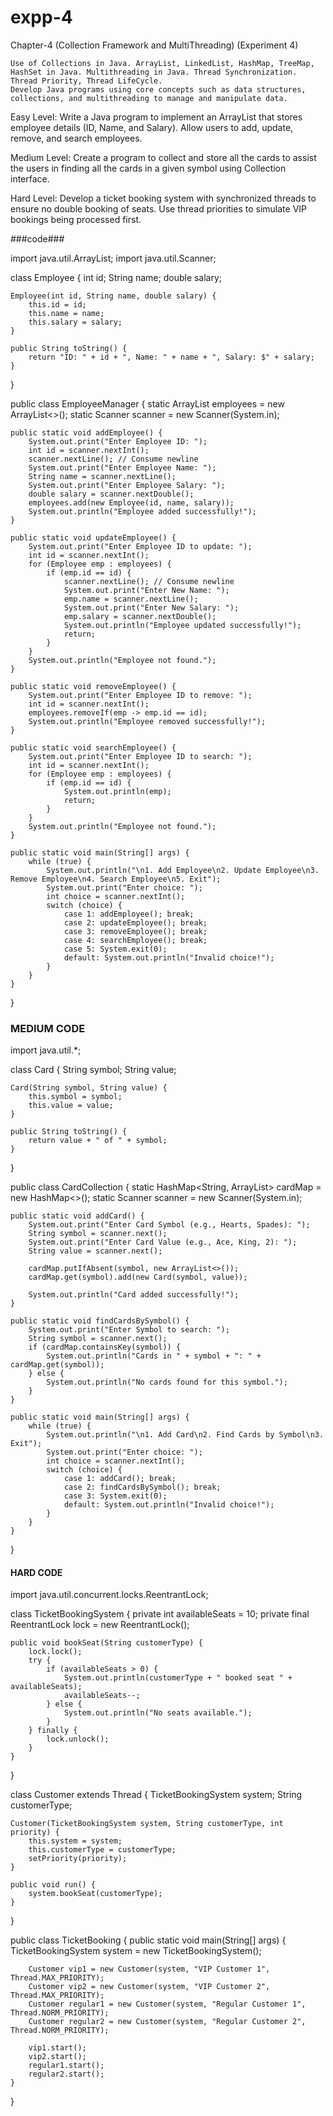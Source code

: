 # expp-4


Chapter-4 (Collection Framework and MultiThreading) (Experiment 4)

	Use of Collections in Java. ArrayList, LinkedList, HashMap, TreeMap, HashSet in Java. Multithreading in Java. Thread Synchronization. Thread Priority, Thread LifeCycle.
	Develop Java programs using core concepts such as data structures, collections, and multithreading to manage and manipulate data.

Easy Level:
Write a Java program to implement an ArrayList that stores employee details (ID, Name, and Salary). Allow users to add, update, remove, and search employees.
		
  
Medium Level:
 Create a program to collect and store all the cards to assist the users in finding all the cards in a given symbol using Collection interface.

Hard Level:
Develop a ticket booking system with synchronized threads to ensure no double booking of seats. Use thread priorities to simulate VIP bookings being processed first.




###code###



import java.util.ArrayList;
import java.util.Scanner;

class Employee {
    int id;
    String name;
    double salary;

    Employee(int id, String name, double salary) {
        this.id = id;
        this.name = name;
        this.salary = salary;
    }

    public String toString() {
        return "ID: " + id + ", Name: " + name + ", Salary: $" + salary;
    }
}

public class EmployeeManager {
    static ArrayList<Employee> employees = new ArrayList<>();
    static Scanner scanner = new Scanner(System.in);

    public static void addEmployee() {
        System.out.print("Enter Employee ID: ");
        int id = scanner.nextInt();
        scanner.nextLine(); // Consume newline
        System.out.print("Enter Employee Name: ");
        String name = scanner.nextLine();
        System.out.print("Enter Employee Salary: ");
        double salary = scanner.nextDouble();
        employees.add(new Employee(id, name, salary));
        System.out.println("Employee added successfully!");
    }

    public static void updateEmployee() {
        System.out.print("Enter Employee ID to update: ");
        int id = scanner.nextInt();
        for (Employee emp : employees) {
            if (emp.id == id) {
                scanner.nextLine(); // Consume newline
                System.out.print("Enter New Name: ");
                emp.name = scanner.nextLine();
                System.out.print("Enter New Salary: ");
                emp.salary = scanner.nextDouble();
                System.out.println("Employee updated successfully!");
                return;
            }
        }
        System.out.println("Employee not found.");
    }

    public static void removeEmployee() {
        System.out.print("Enter Employee ID to remove: ");
        int id = scanner.nextInt();
        employees.removeIf(emp -> emp.id == id);
        System.out.println("Employee removed successfully!");
    }

    public static void searchEmployee() {
        System.out.print("Enter Employee ID to search: ");
        int id = scanner.nextInt();
        for (Employee emp : employees) {
            if (emp.id == id) {
                System.out.println(emp);
                return;
            }
        }
        System.out.println("Employee not found.");
    }

    public static void main(String[] args) {
        while (true) {
            System.out.println("\n1. Add Employee\n2. Update Employee\n3. Remove Employee\n4. Search Employee\n5. Exit");
            System.out.print("Enter choice: ");
            int choice = scanner.nextInt();
            switch (choice) {
                case 1: addEmployee(); break;
                case 2: updateEmployee(); break;
                case 3: removeEmployee(); break;
                case 4: searchEmployee(); break;
                case 5: System.exit(0);
                default: System.out.println("Invalid choice!");
            }
        }
    }
}



### MEDIUM CODE #####

import java.util.*;

class Card {
    String symbol;
    String value;

    Card(String symbol, String value) {
        this.symbol = symbol;
        this.value = value;
    }

    public String toString() {
        return value + " of " + symbol;
    }
}

public class CardCollection {
    static HashMap<String, ArrayList<Card>> cardMap = new HashMap<>();
    static Scanner scanner = new Scanner(System.in);

    public static void addCard() {
        System.out.print("Enter Card Symbol (e.g., Hearts, Spades): ");
        String symbol = scanner.next();
        System.out.print("Enter Card Value (e.g., Ace, King, 2): ");
        String value = scanner.next();

        cardMap.putIfAbsent(symbol, new ArrayList<>());
        cardMap.get(symbol).add(new Card(symbol, value));

        System.out.println("Card added successfully!");
    }

    public static void findCardsBySymbol() {
        System.out.print("Enter Symbol to search: ");
        String symbol = scanner.next();
        if (cardMap.containsKey(symbol)) {
            System.out.println("Cards in " + symbol + ": " + cardMap.get(symbol));
        } else {
            System.out.println("No cards found for this symbol.");
        }
    }

    public static void main(String[] args) {
        while (true) {
            System.out.println("\n1. Add Card\n2. Find Cards by Symbol\n3. Exit");
            System.out.print("Enter choice: ");
            int choice = scanner.nextInt();
            switch (choice) {
                case 1: addCard(); break;
                case 2: findCardsBySymbol(); break;
                case 3: System.exit(0);
                default: System.out.println("Invalid choice!");
            }
        }
    }
}






#### HARD CODE #####



import java.util.concurrent.locks.ReentrantLock;

class TicketBookingSystem {
    private int availableSeats = 10;
    private final ReentrantLock lock = new ReentrantLock();

    public void bookSeat(String customerType) {
        lock.lock();
        try {
            if (availableSeats > 0) {
                System.out.println(customerType + " booked seat " + availableSeats);
                availableSeats--;
            } else {
                System.out.println("No seats available.");
            }
        } finally {
            lock.unlock();
        }
    }
}

class Customer extends Thread {
    TicketBookingSystem system;
    String customerType;

    Customer(TicketBookingSystem system, String customerType, int priority) {
        this.system = system;
        this.customerType = customerType;
        setPriority(priority);
    }

    public void run() {
        system.bookSeat(customerType);
    }
}

public class TicketBooking {
    public static void main(String[] args) {
        TicketBookingSystem system = new TicketBookingSystem();

        Customer vip1 = new Customer(system, "VIP Customer 1", Thread.MAX_PRIORITY);
        Customer vip2 = new Customer(system, "VIP Customer 2", Thread.MAX_PRIORITY);
        Customer regular1 = new Customer(system, "Regular Customer 1", Thread.NORM_PRIORITY);
        Customer regular2 = new Customer(system, "Regular Customer 2", Thread.NORM_PRIORITY);

        vip1.start();
        vip2.start();
        regular1.start();
        regular2.start();
    }
}

